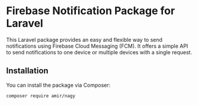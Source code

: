 

# Firebase Notification Package for Laravel

This Laravel package provides an easy and flexible way to send notifications using Firebase Cloud Messaging (FCM). It offers a simple API to send notifications to one device or multiple devices with a single request.

## Installation

You can install the package via Composer:

```bash
composer require amir/nagy
